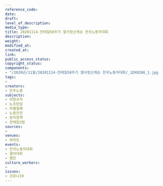 ```yaml
---
reference_code: 
date: 
draft: 
level_of_description: 
media_type: 
title: 20201114-전태일50주기 열사정신계승 전국노동자대회
description: 
weight: 
modified_at: 
created_at: 
link: 
public_access_status: 
copyright_status: 
components:
- "/2020년/11월/20201114-전태일50주기 열사정신계승 전국노동자대회/_1DX0286_1.jpg"
tags:
- 
creators:
- 민주노총
subjects:
- 비정규직
- 노조탄압
- 차별철폐
- 노동안전
- 정치정책
- 전태일3법
sources:
- 
venues:
- 여의도
events:
- 전국노동자대회
- 결의대회
- 행진
culture_workers:
- 
issues:
- 코로나19
---
```

